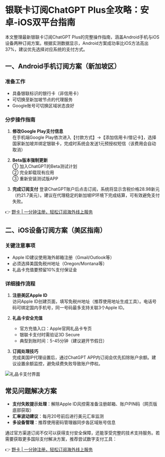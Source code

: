 # 银联卡订阅ChatGPT Plus全攻略：安卓-iOS双平台指南

本文整理最新银联卡订阅ChatGPT Plus的完整操作指南，涵盖Android手机与iOS设备两种订阅方案。根据实测数据显示，Android方案成功率比iOS方法高出37%，建议优先选择对应系统的支付方式。

## 一、Android手机订阅方案（新加坡区）

### 准备工作
- 具备银联标识的银行卡（非信用卡）
- 可切换至新加坡节点的代理服务
- Google账号可切换区域状态良好

### 分步操作指南
1. **修改Google Play支付信息**  
   在手机端Google Play依次进入【付款方式】→【添加信用卡/借记卡】，选择国家新加坡并绑定银联卡，完成时系统会发送1元预授权短信（该费用会自动取消）

2. **Beta版本强制更新**  
   ① 加入ChatGPT的Beta测试计划  
   ② 完全卸载现有应用  
   ③ 重新安装测试版APP

3. **完成订阅支付**
   登录ChatGPT账户后点击订阅，系统将显示含税价格28.98新元（约21.7美元）。建议在代理稳定的新加坡IP环境下完成结算，可有效避免支付失败。

👉 [野卡 | 一分钟注册，轻松订阅海外线上服务](https://bbtdd.com/yeka)

## 二、iOS设备订阅方案（美区指南）

### 关键注意事项
- Apple ID建议使用海外邮箱注册（Gmail/Outlook等）
- 必须选择美国免税州地址（Oregon/Montana等）
- 礼品卡充值要预留10%支付保证金

### 详细操作流程
1. **注册美区Apple ID**  
   访问Apple ID创建页面，填写免税州地址（推荐使用地址生成工具）。电话号码可绑定国内手机号，同一号码最多支持关联3个Apple ID。

2. **礼品卡安全充值**
   - 官方充值入口：Apple官网礼品卡专页
   - 银联卡支付时需验证3D Secure
   - 典型到账时间：5-45分钟（建议避开节假日）

3. **订阅处理技巧**  
   完成美国IP代理设置后，通过ChatGPT APP内订阅会优先扣除账户余额。建议设置余额监控，避免续费失败导致账户停权。

![礼品卡支付界面](https://bbtdd.com/wp-content/uploads/img/08023206210032.webp)

## 常见问题解决方案
- **支付失败提示处理**：解除Apple ID风控需准备注册邮箱、账户PIN码（网页版底部获取） 
- **汇率波动建议**：每月20号前后进行美元汇率监测
- **多设备管理**：推荐使用密码管理器同步各区域账号信息

通过官方渠道订阅不仅可以获得支付安全保障，还能享受完整的技术支持服务。若需要获取更多国际支付解决方案，推荐尝试数字支付工具：

👉 [野卡 | 一分钟注册，轻松订阅海外线上服务](https://bbtdd.com/yeka)